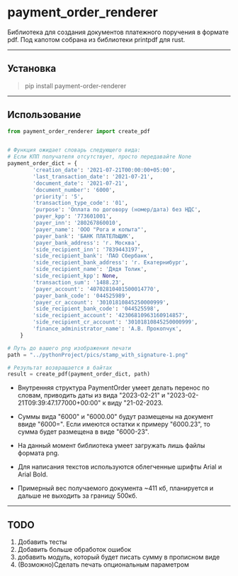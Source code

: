 # payment_order_renderer

Библиотека для создания документов платежного поручения в формате pdf.
Под капотом собрана из библиотеки printpdf для rust.
____
## Установка

> pip install payment-order-renderer

____

## Использование
```python
from payment_order_renderer import create_pdf


# Функция ожидает словарь следующего вида:
# Если КПП получателя отсутствует, просто передавайте None
payment_order_dict = {
        'creation_date': '2021-07-21T00:00:00+05:00',
        'last_transaction_date': '2021-07-21',
        'document_date': '2021-07-21',
        'document_number': '6000',
        'priority': '5',
        'transaction_type_code': '01',
        'purpose': 'Оплата по договору (номер/дата) без НДС',
        'payer_kpp': '773601001',
        'payer_inn': '280267860010',
        'payer_name': 'ООО "Рога и копыта"',
        'payer_bank': 'БАНК ПЛАТЕЛЬЩИК',
        'payer_bank_address': 'г. Москва',
        'side_recipient_inn': '7839443197',
        'side_recipient_bank': 'ПАО Сбербанк',
        'side_recipient_bank_address': 'г. Екатернибург',
        'side_recipient_name': 'Дядя Толик',
        'side_recipient_kpp': None,
        'transaction_sum': '1488.23',
        'payer_account': '40702810401500014770',
        'payer_bank_code': '044525989',
        'payer_cr_account': '30101810845250000999',
        'side_recipient_bank_code': '044525598',
        'side_recipient_account': '42306810963160914857',
        'side_recipient_cr_account': '30101810845250000999',
        'finance_administrator_name': 'А.В. Прокопчук',
    }

# Путь до вашего png изображения печати
path = "../pythonProject/pics/stamp_with_signature-1.png"

# Результат возвращается в байтах
result = create_pdf(payment_order_dict, path)
```
+ Внутренняя структура PaymentOrder умеет делать перенос по словам, приводить даты из вида "2023-02-21" и "2023-02-21T09:39:47.177000+00:00"  к виду "21-02-2023.

+ Суммы вида "6000" и "6000.00" будут размещены на документ ввиде "6000=". Если имеются остатки к примеру "6000.23", то сумма будет размещена в виде "6000-23".
  
+ На данный момент библиотека умеет загружать лишь файлы формата png.
  
+ Для написания текстов используются облегченные шрифты Arial и Arial Bold.

+ Примерный вес получаемого документа ~411 кб, планируется и дальше не выходить за границу 500кб.

____
## TODO
1. Добавить тесты
2. Добавить больше обработок ошибок
3. добавить модуль, который будет писать сумму в прописном виде
4. (Возможно)Сделать печать опциональным параметром